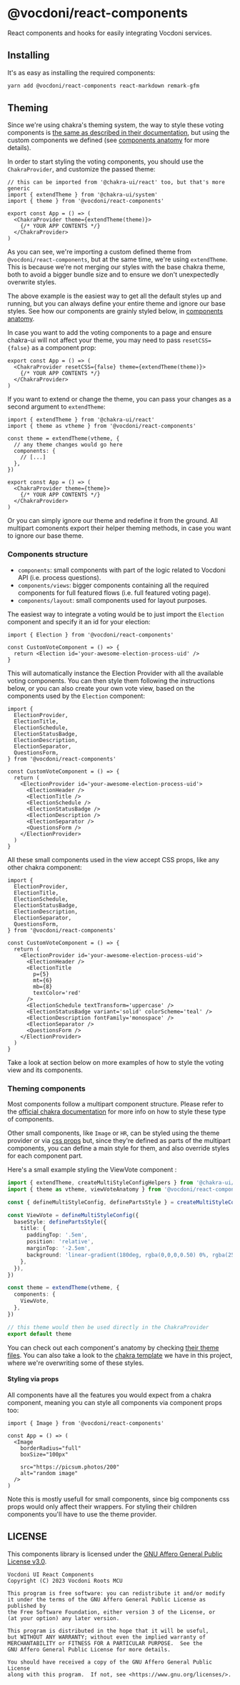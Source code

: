 @vocdoni/react-components
=========================

React components and hooks for easily integrating Vocdoni services.

Installing
----------

It's as easy as installing the required components:

~~~bash
yarn add @vocdoni/react-components react-markdown remark-gfm
~~~

Theming
-------

Since we're using chakra's theming system, the way to style these voting
components is [the same as described in their documentation][chakra theming],
but using the custom components we defined (see [components anatomy] for more
details).

In order to start styling the voting components, you should use the
`ChakraProvider`, and customize the passed theme:

~~~tsx
// this can be imported from '@chakra-ui/react' too, but that's more generic
import { extendTheme } from '@chakra-ui/system'
import { theme } from '@vocdoni/react-components'

export const App = () => (
  <ChakraProvider theme={extendTheme(theme)}>
    {/* YOUR APP CONTENTS */}
  </ChakraProvider>
)
~~~

As you can see, we're importing a custom defined theme from
`@vocdoni/react-components`, but at the same time, we're using `extendTheme`.
This is because we're not merging our styles with the base chakra theme, both to
avoid a bigger bundle size and to ensure we don't unexpectedly overwrite styles.

The above example is the easiest way to get all the default styles up and
running, but you can always define your entire theme and ignore our base styles.
See how our components are grainly styled below, in [components anatomy].

In case you want to add the voting components to a page and ensure chakra-ui
will not affect your theme, you may need to pass `resetCSS={false}` as a
component prop:

~~~tsx
export const App = () => (
  <ChakraProvider resetCSS={false} theme={extendTheme(theme)}>
    {/* YOUR APP CONTENTS */}
  </ChakraProvider>
)
~~~

If you want to extend or change the theme, you can pass your changes as a second
argument to `extendTheme`:

~~~tsx
import { extendTheme } from '@chakra-ui/react'
import { theme as vtheme } from '@vocdoni/react-components'

const theme = extendTheme(vtheme, {
  // any theme changes would go here
  components: {
    // [...]
  },
})

export const App = () => (
  <ChakraProvider theme={theme}>
    {/* YOUR APP CONTENTS */}
  </ChakraProvider>
)
~~~

Or you can simply ignore our theme and redefine it from the ground. All
multipart comonents export their helper theming methods, in case you want to
ignore our base theme.

### Components structure

- `components`: small components with part of the logic related to Vocdoni API
  (i.e. process questions).
- `components/views`: bigger components containing all the required components
  for full featured flows (i.e. full featured voting page).
- `components/layout`: small components used for layout purposes.

The easiest way to integrate a voting would be to just import the `Election`
component and specify it an id for your election:

~~~tsx
import { Election } from '@vocdoni/react-components'

const CustomVoteComponent = () => {
  return <Election id='your-awesome-election-process-uid' />
}
~~~

This will automatically instance the Election Provider with all the available
voting components. You can then style them following the instructions below, or
you can also create your own vote view, based on the components used by the
`Election` component:

~~~tsx
import {
  ElectionProvider,
  ElectionTitle,
  ElectionSchedule,
  ElectionStatusBadge,
  ElectionDescription,
  ElectionSeparator,
  QuestionsForm,
} from '@vocdoni/react-components'

const CustomVoteComponent = () => {
  return (
    <ElectionProvider id='your-awesome-election-process-uid'>
      <ElectionHeader />
      <ElectionTitle />
      <ElectionSchedule />
      <ElectionStatusBadge />
      <ElectionDescription />
      <ElectionSeparator />
      <QuestionsForm />
    </ElectionProvider>
  )
}
~~~

All these small components used in the view accept CSS props, like any other
chakra component:

~~~tsx
import {
  ElectionProvider,
  ElectionTitle,
  ElectionSchedule,
  ElectionStatusBadge,
  ElectionDescription,
  ElectionSeparator,
  QuestionsForm,
} from '@vocdoni/react-components'

const CustomVoteComponent = () => {
  return (
    <ElectionProvider id='your-awesome-election-process-uid'>
      <ElectionHeader />
      <ElectionTitle
        p={5}
        mt={6}
        mb={8}
        textColor='red'
      />
      <ElectionSchedule textTransform='uppercase' />
      <ElectionStatusBadge variant='solid' colorScheme='teal' />
      <ElectionDescription fontFamily='monospace' />
      <ElectionSeparator />
      <QuestionsForm />
    </ElectionProvider>
  )
}
~~~

Take a look at section below on more examples of how to style the voting view
and its components.


### Theming components

Most components follow a multipart component structure. Please refer to the
[official chakra documentation][multipart components] for more info on how to
style these type of components.

Other small components, like `Image` or `HR`, can be styled using the theme
provider or via [css props] but, since they're defined as parts of the multipart
components, you can define a main style for them, and also override styles for
each component part.

Here's a small example styling the ViewVote component :

~~~ts
import { extendTheme, createMultiStyleConfigHelpers } from '@chakra-ui/react'
import { theme as vtheme, viewVoteAnatomy } from '@vocdoni/react-components'

const { defineMultiStyleConfig, definePartsStyle } = createMultiStyleConfigHelpers(viewVoteAnatomy)

const ViewVote = defineMultiStyleConfig({
  baseStyle: definePartsStyle({
    title: {
      paddingTop: '.5em',
      position: 'relative',
      marginTop: '-2.5em',
      background: 'linear-gradient(180deg, rgba(0,0,0,0.50) 0%, rgba(255,255,255,0) 100%)'
    },
  }),
})

const theme = extendTheme(vtheme, {
  components: {
    ViewVote,
  },
})

// this theme would then be used directly in the ChakraProvider
export default theme
~~~

You can check out each component's anatomy by checking
[their theme files][theme path]. You can also take a look to the
[chakra template] we have in this project, where we're overwriting some of these
styles.

#### Styling via props

All components have all the features you would expect from a chakra component,
meaning you can style all components via component props too:

~~~tsx
import { Image } from '@vocdoni/react-components'

const App = () => (
  <Image
    borderRadius="full"
    boxSize="100px"

    src="https://picsum.photos/200"
    alt="random image"
  />
)
~~~

Note this is mostly usefull for small components, since big components css props
would only affect their wrappers. For styling their children components you'll
have to use the theme provider.


LICENSE
-------

This components library is licensed under the [GNU Affero General Public License
v3.0][license].

    Vocdoni UI React Components
    Copyright (C) 2023 Vocdoni Roots MCU

    This program is free software: you can redistribute it and/or modify
    it under the terms of the GNU Affero General Public License as published by
    the Free Software Foundation, either version 3 of the License, or
    (at your option) any later version.

    This program is distributed in the hope that it will be useful,
    but WITHOUT ANY WARRANTY; without even the implied warranty of
    MERCHANTABILITY or FITNESS FOR A PARTICULAR PURPOSE.  See the
    GNU Affero General Public License for more details.

    You should have received a copy of the GNU Affero General Public License
    along with this program.  If not, see <https://www.gnu.org/licenses/>.

[license]: ./LICENSE
[components structure]: #components-structure
[components anatomy]: #components-anatomy
[chakra theming]: https://chakra-ui.com/docs/styled-system/customize-theme#customizing-theme-tokens
[advanced theming]: https://chakra-ui.com/docs/styled-system/advanced-theming
[multipart components]: https://chakra-ui.com/docs/styled-system/component-style#styling-multipart-components
[questions]: #questions
[theme path]: ./src/theme
[chakra template]: ../../templates/chakra/src/theme
[css props]: #styling-via-props
